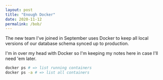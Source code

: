 ```yaml
---
layout: post
title: "Enough Docker"
date: 2020-11-12
permalink: /bob/
---
```


The new team I've joined in September uses Docker to keep all local versions of our database schema synced up to production.

I'm in over my head with Docker so I'm keeping my notes here in case I'll need 'em later.

```zsh
docker ps # => list running containers
docker ps -a # => list all containers
```
